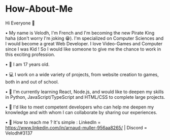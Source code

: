 # How-About-Me

Hi Everyone 👋

• My name is Velodh, I'm French and I'm becoming the new Pirate King haha (don't worry I'm joking 😁). I'm specialized on Computer Sciences and I would become a great Web Developer. I love Video-Games and Computer since I was Kid ! So I would like someone to give me the chance to work in this exciting profession.

• 🍗 I am 17 years old.

• 💻 I work on a wide variety of projects, from website creation to games, both in and out of school.

• 👾 I'm currently learning React, Node.js, and would like to deepen my skills in Python, JavaScript/TypeScript and HTML/CSS to complete large projects.

• 👯 I'd like to meet competent developers who can help me deepen my knowledge and with whom I can collaborate by sharing our experiences.

• 🤖 How to reach me ? It's simple : LinkedIn = https://www.linkedin.com/in/arnaud-muller-956aa8265/ | Discord = Velodh#3137
